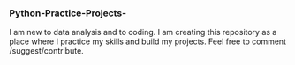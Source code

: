 ### Python-Practice-Projects-
I am new to data analysis and to coding. I am creating this repository as a place where I practice my skills and build my projects. Feel free to comment /suggest/contribute. 
